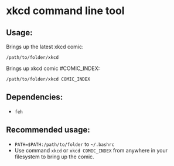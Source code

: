 # xkcd command line tool

## Usage:

Brings up the latest xkcd comic:

```/path/to/folder/xkcd```

Brings up xkcd comic #COMIC_INDEX:

```/path/to/folder/xkcd COMIC_INDEX```

## Dependencies: 
* `feh`

## Recommended usage:
* `PATH=$PATH:/path/to/folder` to `~/.bashrc`
* Use command `xkcd` or `xkcd COMIC_INDEX` from anywhere in your filesystem to bring up the comic.